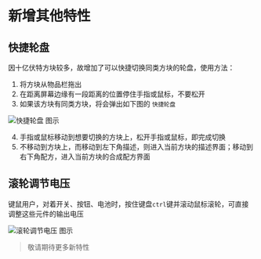 # 新增其他特性

## 快捷轮盘

因十亿伏特方块较多，故增加了可以快捷切换同类方块的轮盘，使用方法：

1. 将方块从物品栏拖出
2. 在距离屏幕边缘有一段距离的位置停住手指或鼠标，不要松开
3. 如果该方块有同类方块，将会弹出如下图的 `快捷轮盘`

<img src="/images/base/new/wheel_panel.webp" alt="快捷轮盘 图示" style="max-width: min(100%, 500px); margin: 0 auto;"/>

4. 手指或鼠标移动到想要切换的方块上，松开手指或鼠标，即完成切换
5. 不移动到方块上，而移动到左下角描述，则进入当前方块的描述界面；移动到右下角配方，进入当前方块的合成配方界面

## 滚轮调节电压

键鼠用户，对着开关、按钮、电池时，按住键盘`ctrl`键并滚动鼠标滚轮，可直接调整这些元件的输出电压

<img src="/images/base/new/wheel_adjust_voltage.webp" alt="滚轮调节电压 图示" style="max-width: min(100%, 500px); margin: 0 auto;"/>

> 敬请期待更多新特性